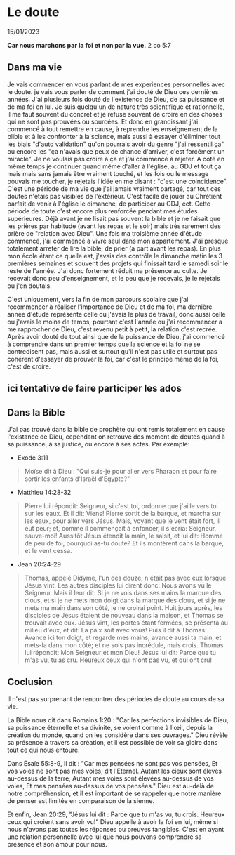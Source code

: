 # Le doute
15/01/2023

**Car nous marchons par la foi et non par la vue.**
2 co 5:7


## Dans ma vie
Je vais commencer en vous parlant de mes experiences personnelles avec le doute.
je vais vous parler de comment j'ai douté de Dieu ces dernières années. 
J'ai plusieurs fois douté de l'existence de Dieu, de sa puissance et de ma foi en lui.
Je suis quelqu'un de nature très scientifique et rationnelle, il me faut souvent du concret et je refuse souvent de croire en des choses qui ne sont pas prouvées ou sourcées.
Et donc en grandissant j'ai commencé à tout remettre en cause, à reprendre les enseignement de la blible et à les confronter à la science, mais aussi à essayer d'éliminer tout les biais "d'auto validation" qu'on pourrais avoir du genre "j'ai ressentil ça" ou encore les "ça n'avais que peux de chance d'arriver, c'est forcément un miracle". Je ne voulais pas croire à ça et j'ai commencé à rejeter. A coté en même temps je continuer quand même d'aller à l'église, au GDJ et tout ça mais mais sans jamais être vraiment touché, et les fois ou le message pouvais me toucher, je rejetais l'idée en me disant : "c'est une coincidence". C'est une période de ma vie que j'ai jamais vraiment partagé, car tout ces doutes n'étais pas visibles de l'éxtérieur. C'est facile de jouer au Chrétient parfait de venir à l'église le dimanche, de participer au GDJ, ect. Cette période de toute c'est encore plus renforcée pendant mes études supérieures. Déjà avant je ne lisait pas souvent la bible et je ne faisait que les prières par habitude (avant les repas et le soir) mais très rarement des prière de "relation avec Dieu". Une fois ma troisième année d'étude commencé, j'ai commencé à vivre seul dans mon appartement. J'ai presque totalement arreter de lire la bible, de prier (a part avant les repas). En plus mon école étant ce quelle est, j'avais des contrôle le dimanche matin les 3 premières semaines et souvent des projets qui finissait tard le samedi soir le reste de l'année. J'ai donc fortement réduit ma présence au culte. Je recevait donc peu d'enseignement, et le peu que je recevais, je le rejetais ou j'en doutais.

C'est uniquement, vers la fin de mon parcours scolaire que j'ai recommencer à réaliser l'importance de Dieu et de ma foi, ma dernière année d'étude représente celle ou j'avais le plus de travail, donc aussi celle ou j'avais le moins de temps, pourtant c'est l'année ou j'ai recommencer a me rapprocher de Dieu, c'est revenu petit à petit, la relation c'est recrée. Après avoir douté de tout ainsi que de la puissance de Dieu, j'ai commencé à comprendre dans un premier temps que la science et la foi ne se contredisent pas, mais aussi et surtout qu'il n'est pas utile et surtout pas cohérent d'essayer de prouver la foi, car c'est le principe même de la foi, c'est de croire.

## ici tentative de faire participer les ados

## Dans la Bible
J'ai pas trouvé dans la bible de prophète qui ont remis totalement en cause l'existance de Dieu, cependant on retrouve des moment de doutes quand à sa puissance, à sa justice, ou encore à ses actes. Par exemple: 
* Exode 3:11
> Moïse dit à Dieu : "Qui suis-je pour aller vers Pharaon et pour faire sortir les enfants d'Israël d'Egypte?"
* Matthieu 14:28-32
> Pierre lui répondit: Seigneur, si c'est toi, ordonne que j'aille vers toi sur les eaux. Et il dit: Viens! Pierre sortit de la barque, et marcha sur les eaux, pour aller vers Jésus. Mais, voyant que le vent était fort, il eut peur; et, comme il commençait à enfoncer, il s'écria: Seigneur, sauve-moi! Aussitôt Jésus étendit la main, le saisit, et lui dit: Homme de peu de foi, pourquoi as-tu douté? Et ils montèrent dans la barque, et le vent cessa.
* Jean 20:24-29
> Thomas, appelé Didyme, l'un des douze, n'était pas avec eux lorsque Jésus vint. Les autres disciples lui dirent donc: Nous avons vu le Seigneur. Mais il leur dit: Si je ne vois dans ses mains la marque des clous, et si je ne mets mon doigt dans la marque des clous, et si je ne mets ma main dans son côté, je ne croirai point. Huit jours après, les disciples de Jésus étaient de nouveau dans la maison, et Thomas se trouvait avec eux. Jésus vint, les portes étant fermées, se présenta au milieu d'eux, et dit: La paix soit avec vous! Puis il dit à Thomas: Avance ici ton doigt, et regarde mes mains; avance aussi ta main, et mets-la dans mon côté; et ne sois pas incrédule, mais crois. Thomas lui répondit: Mon Seigneur et mon Dieu! Jésus lui dit: Parce que tu m'as vu, tu as cru. Heureux ceux qui n'ont pas vu, et qui ont cru!

## Coclusion
Il n'est pas surprenant de rencontrer des périodes de doute au cours de sa vie. 

La Bible nous dit dans Romains 1:20 : "Car les perfections invisibles de Dieu, sa puissance éternelle et sa divinité, se voient comme à l'œil, depuis la création du monde, quand on les considère dans ses ouvrages." Dieu révèle sa présence à travers sa création, et il est possible de voir sa gloire dans tout ce qui nous entoure.

Dans Ésaïe 55:8-9, Il dit : "Car mes pensées ne sont pas vos pensées, Et vos voies ne sont pas mes voies, dit l'Eternel. Autant les cieux sont élevés au-dessus de la terre, Autant mes voies sont élevées au-dessus de vos voies, Et mes pensées au-dessus de vos pensées." Dieu est au-delà de notre compréhension, et il est important de se rappeler que notre manière de penser est limitée en comparaison de la sienne.

Et enfin, Jean 20:29, "Jésus lui dit : Parce que tu m'as vu, tu crois. Heureux ceux qui croient sans avoir vu!" Dieu appelle à avoir la foi en lui, même si nous n'avons pas toutes les réponses ou preuves tangibles. C'est en ayant une relation personnelle avec lui que nous pouvons comprendre sa présence et son amour pour nous.
